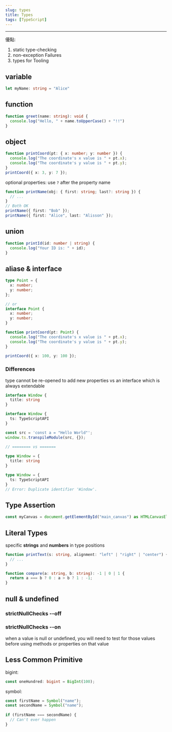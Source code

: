 ```yaml
---
slug: types
title: Types
tags: [TypeScript]
---
```

***

優點:

1. static type-checking
2. non-exception Failures
3. types for Tooling

## variable

```ts
let myName: string = "Alice"
```

## function
```ts
function greet(name: string): void {
  console.log("Hello, " + name.toUpperCase() + "!!")
}
```

## object
```ts
function printCoord(pt: { x: number; y: number }) {
  console.log("The coordinate's x value is " + pt.x);
  console.log("The coordinate's y value is " + pt.y);
}
printCoord({ x: 3, y: 7 });
```

optional properties: use `?` after the property name

```ts
function printName(obj: { first: string; last?: string }) {
  // ...
}
// Both OK
printName({ first: "Bob" });
printName({ first: "Alice", last: "Alisson" });
```

## union
```ts
function printId(id: number | string) {
  console.log("Your ID is: " + id);
}
```

## aliase & interface
```ts
type Point = {
  x: number;
  y: number;
};

// or
interface Point {
  x: number;
  y: number;
}

function printCoord(pt: Point) {
  console.log("The coordinate's x value is " + pt.x);
  console.log("The coordinate's y value is " + pt.y);
}
 
printCoord({ x: 100, y: 100 });
```

### Differences
type cannot be re-opened to add new properties vs an interface which is always extendable

```ts
interface Window {
  title: string
}

interface Window {
  ts: TypeScriptAPI
}

const src = 'const a = "Hello World"';
window.ts.transpileModule(src, {});
        
// ======== vs =======

type Window = {
  title: string
}

type Window = {
  ts: TypeScriptAPI
}
// Error: Duplicate identifier 'Window'.
```

## Type Assertion
```ts
const myCanvas = document.getElementById("main_canvas") as HTMLCanvasElement;
```

## Literal Types
specific **strings** and **numbers** in type positions
```ts
function printText(s: string, alignment: "left" | "right" | "center") {
  // ...
}

function compare(a: string, b: string): -1 | 0 | 1 {
  return a === b ? 0 : a > b ? 1 : -1;
}
```

## null & undefined

### strictNullChecks --off

### strictNullChecks --on
when a value is null or undefined, you will need to test for those values before using methods or properties on that value

## Less Common Primitive

bigint:
```ts
const oneHundred: bigint = BigInt(100);
```

symbol:
```ts
const firstName = Symbol("name");
const secondName = Symbol("name");
 
if (firstName === secondName) {
  // Can't ever happen
}
```